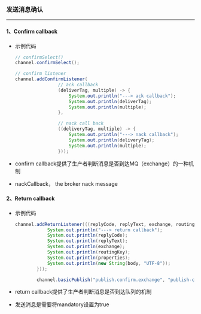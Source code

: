 ### 发送消息确认

---

#### 1、Confirm callback

- 示例代码

  ```java
  // confirmSelect()
  channel.confirmSelect();
  
  // confirm listener
  channel.addConfirmListener(
                  // ack callback
                  (deliverTag, multiple) -> {
                      System.out.println("---> ack callback");
                      System.out.println(deliverTag);
                      System.out.println(multiple);
                  },
  
                  // nack call back
                  ((deliveryTag, multiple) -> {
                      System.out.println("---> nack callback");
                      System.out.println(deliveryTag);
                      System.out.println(multiple);
                  }));
  ```

- confirm callback提供了生产者判断消息是否到达MQ（exchange）的一种机制

- nackCallback， the broker nack message

#### 2、Return callback

- 示例代码

  ```java
  channel.addReturnListener(((replyCode, replyText, exchange, routingKey, properties, body) -> {
              System.out.println("---> return callback");
              System.out.println(replyCode);
              System.out.println(replyText);
              System.out.println(exchange);
              System.out.println(routingKey);
              System.out.println(properties);
              System.out.println(new String(body, "UTF-8"));
          }));
  
          channel.basicPublish("publish.confirm.exchange", "publish-confirm-1", true,null, "hello".getBytes());
  ```

- return callback提供了生产者判断消息是否到达队列的机制
- 发送消息是需要将mandatory设置为true